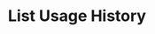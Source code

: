 ---
title: List Usage History
excerpt: Get usage history
api:
  file: botpress-api.json
  operationId: listUsageHistory
deprecated: false
hidden: false
metadata:
  title: ''
  description: ''
  robots: index
next:
  description: ''
---
